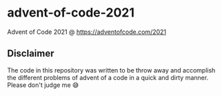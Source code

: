 # advent-of-code-2021
Advent of Code 2021 @ https://adventofcode.com/2021

## Disclaimer
The code in this repository was written to be throw away and accomplish the different problems of advent of a code in a quick and dirty manner.
Please don't judge me 😅
